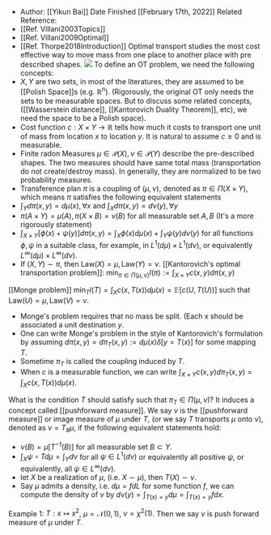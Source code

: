 - Author: [[Yikun Bai]]
Date Finished [[February 17th, 2022]]
Related Reference:
- [[Ref. Villani2003Topics]]
- [[Ref. Villani2009Optimal]]
- [[Ref. Thorpe2018Introduction]]
Optimal transport studies the most cost effective way to move mass from one place to another place with pre described shapes.
![](https://firebasestorage.googleapis.com/v0/b/firescript-577a2.appspot.com/o/imgs%2Fapp%2FResearch_Collection%2Fe7YN95Hvqw.png?alt=media&token=25e767d8-bf24-4e86-95d0-1d7fa6610bf9)
To define an OT problem, we need the following concepts:
- $X,Y$ are two sets, in most of the literatures, they are assumed to be [[Polish Space]]s (e.g. $\mathbb{R}^n$).
(Rigorously, the original OT only needs the sets to be measurable spaces. But to discuss some related concepts, ([[Wasserstein distance]], [[Kantorovich Duality Theorem]], etc), we need the space to be a Polish space).
- Cost function $c: X\times Y\to \mathbb{R}$ tells how much it costs to transport one unit of mass from location $x$ to location $y$. It is natural to assume $c\ge 0$ and is measurable.
- Finite radon Measures $\mu\in \mathcal{P}(X),\nu\in \mathcal{P}(Y)$ describe the pre-described shapes. The two measures should have same total mass (transportation do not create/destroy mass). In generally, they are normalized to be two probability measures.
- Transference plan $\pi$ is a coupling of $(\mu,\nu)$, denoted as $\pi\in\Pi(X\times Y)$, which means $\pi$ satisfies the following equivalent statements
- $\int_Y d\pi(x,y)=d\mu(x), \forall x$ and $\int_X d\pi(x,y)=d\nu(y), \forall y$
- $\pi(A\times Y)=\mu(A),\pi(X\times B)=\nu(B)$ for all measurable set $A,B$  (It's a more rigorously statement)
- $\int_{X\times Y}[\phi(x)+\psi(y)]d\pi(x,y)=\int_X \phi(x)d\mu(x)+\int_Y\psi (y)d\nu(y)$ for all functions $\phi,\psi$ in a suitable class, for example, in $L^1(d\mu)\times L^1(d\nu)$, or equivalently $L^\infty(d\mu)\times L^\infty(d\nu)$.
- If $(X,Y)\sim \pi$, then $\text{Law}(X)=\mu, \text{Law}(Y)=\nu$.
[[Kantorovich's optimal transportation problem]]:
$\min_{\pi\in\Pi(\mu,\nu)} I(\pi):=\int_{X\times Y}c(x,y)d\pi(x,y)$

[[Monge problem]]
$\min_T I(T)=\int_X c(x,T(x))d\mu(x)=\mathbb{E}[c(U,T(U))]$ such that $\text{Law}(U)=\mu,\text{Law}(V)=\nu$.
- Monge's problem requires that no mass be split. (Each x should be associated a unit destination $y$.
- One can write Monge's problem in the style of Kantorovich's formulation by assuming
$d\pi(x,y)=d\pi_T(x,y):=d\mu(x)\delta[y=T(x)]$ for some mapping $T$.
- Sometime $\pi_T$ is called the coupling induced by $T$.
- When $c$ is a measurable function, we can write $\int_{X\times Y}c(x,y)d\pi_T(x,y)=\int_Xc(x,T(x))d\mu(x)$.

What is the condition $T$ should satisfy such that $\pi_T\in\Pi(\mu,\nu)$? It induces a concept called [[pushforward measure]]. We say $\nu$ is the [[pushforward measure]] or image measure of $\mu$ under $T$, (or we say $T$ transports $\mu$ onto $\nu$), denoted as $\nu=T_\# \mu$, if the following equivalent statements hold:
- $\nu(B)=\mu[T^{-1}(B)]$ for all measurable set $B\subset Y$.
- $\int_X \psi\circ Td\mu=\int_Y d\nu$ for all $\psi \in L^1(d\nu)$ or equivalently all positive $\psi$, or equivalently, all $\psi \in L^\infty(d\nu)$.
- let $X$ be a realization of $\mu$, (i.e. $X\sim \mu$), then $T(X)\sim \nu$.
- Say $\mu$ admits a density, i.e. $d\mu=f dL$ for some function $f$, we can compute the density of $\nu$ by
$d\nu(y) =\int_{T(x)=y}d\mu=\int_{T(x)=y}f dx$.

Example 1: $T:x\mapsto x^2$, $\mu=\mathcal{N}(0,1)$, $\nu=\chi^2(1)$. Then we say $\nu$ is push forward measure of $\mu$ under $T$.
